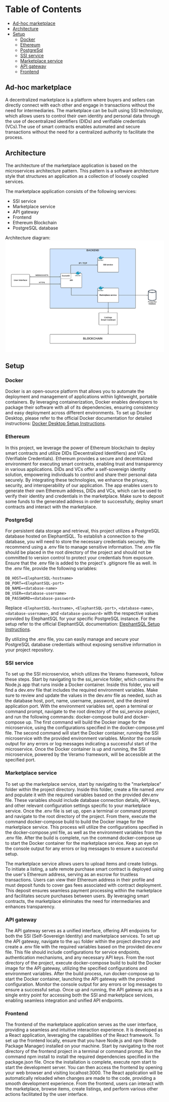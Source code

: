 # Table of Contents
- [Ad-hoc marketplace](#ad-hoc-marketplace)
- [Architecture](#architecture)
- [Setup](#setup)
  - [Docker](#docker)
  - [Ethereum](#ethereum)
  - [PostgreSql](#postgresql)
  - [SSI service](#ssi-service)
  - [Marketplace service](#marketplace-service)
  - [API gateway](#api-gateway)
  - [Frontend](#frontend)

## Ad-hoc marketplace

A decentralized marketplace is a platform where buyers and sellers can directly connect with each other and engage in transactions without the need for intermediaries. The marketplace can be built using SSI technology, which allows users to control their own identity and personal data through the use of decentralized identifiers (DIDs) and verifiable credentials (VCs).The use of smart contracts enables automated and secure transactions without the need for a centralized authority to facilitate the process.

## Architecture
The architecture of the marketplace application is based on the microservices architecture pattern. This pattern is a software architecture style that structures an application as a collection of loosely coupled services. 

The marketplace application consists of the following services:
- SSI service
- Marketplace service
- API gateway
- Frontend
- Ethereum Blockchain
- PostgreSQL database

Architecture diagram:
![Architecture](images/architecture.png)

## Setup
### Docker
Docker is an open-source platform that allows you to automate the deployment and management of applications within lightweight, portable containers. By leveraging containerization, Docker enables developers to package their software with all of its dependencies, ensuring consistency and easy deployment across different environments. To set up Docker Desktop, please refer to the official Docker documentation for detailed instructions: [Docker Desktop Setup Instructions](https://docs.docker.com/desktop/).

### Ethereum
In this project, we leverage the power of Ethereum blockchain to deploy smart contracts and utilize DIDs (Decentralized Identifiers) and VCs (Verifiable Credentials). Ethereum provides a secure and decentralized environment for executing smart contracts, enabling trust and transparency in various applications. DIDs and VCs offer a self-sovereign identity solution, empowering individuals to control and share their personal data securely. By integrating these technologies, we enhance the privacy, security, and interoperability of our application. The app enables users to generate their own Ethereum address, DIDs and VCs, which can be used to verify their identity and credentials in the marketplace. Make sure to deposit some funds to the generated address in order to successfully, deploy smart contracts and interact with the marketplace.

### PostgreSql
For persistent data storage and retrieval, this project utilizes a PostgreSQL database hosted on ElephantSQL. To establish a connection to the database, you will need to store the necessary credentials securely. We recommend using a .env file to manage sensitive information. The .env file should be placed in the root directory of the project and should not be committed to version control to protect your credentials from exposure. Ensure that the .env file is added to the project's .gitignore file as well. In the .env file, provide the following variables:

```
DB_HOST=<ElephantSQL-hostname>
DB_PORT=<ElephantSQL-port>
DB_NAME=<database-name>
DB_USER=<database-username>
DB_PASSWORD=<database-password>
```
Replace `<ElephantSQL-hostname>`, `<ElephantSQL-port>`, `<database-name>`, `<database-username>`, and `<database-password>` with the respective values provided by ElephantSQL for your specific PostgreSQL instance. For the setup refer to the official ElephantSQL documentation: [ElephantSQL Setup Instructions](https://www.elephantsql.com/docs/).

By utilizing the .env file, you can easily manage and secure your PostgreSQL database credentials without exposing sensitive information in your project repository. 

### SSI service
To set up the SSI microservice, which utilizes the Veramo framework, follow these steps. Start by navigating to the ssi_service folder, which contains the Node.js app that runs inside a Docker container. Inside this folder, you will find a dev.env file that includes the required environment variables. Make sure to review and update the values in the dev.env file as needed, such as the database host, port, name, username, password, and the desired application port. With the environment variables set, open a terminal or command prompt, navigate to the root directory of the ssi_service project, and run the following commands: docker-compose build and docker-compose up. The first command will build the Docker image for the microservice, using the configurations specified in the docker-compose.yml file. The second command will start the Docker container, running the SSI microservice with the provided environment variables. Monitor the console output for any errors or log messages indicating a successful start of the microservice. Once the Docker container is up and running, the SSI microservice, powered by the Veramo framework, will be accessible at the specified port.

### Marketplace service
To set up the marketplace service, start by navigating to the "marketplace" folder within the project directory. Inside this folder, create a file named .env and populate it with the required variables based on the provided dev.env file. These variables should include database connection details, API keys, and other relevant configuration settings specific to your marketplace service. Once the .env file is set up, open a terminal or command prompt and navigate to the root directory of the project. From there, execute the command docker-compose build to build the Docker image for the marketplace service. This process will utilize the configurations specified in the docker-compose.yml file, as well as the environment variables from the .env file. After the build is complete, run the command docker-compose up to start the Docker container for the marketplace service. Keep an eye on the console output for any errors or log messages to ensure a successful setup.

The marketplace service allows users to upload items and create listings. To initiate a listing, a safe remote purchase smart contract is deployed using the user's Ethereum address, serving as an escrow for trustless transactions. Users can view their Ethereum address in their profile and must deposit funds to cover gas fees associated with contract deployment. This deposit ensures seamless payment processing within the marketplace and facilitates secure purchases between users. By leveraging smart contracts, the marketplace eliminates the need for intermediaries and enhances transparency.

### API gateway
The API gateway serves as a unified interface, offering API endpoints for both the SSI (Self-Sovereign Identity) and marketplace services. To set up the API gateway, navigate to the `api` folder within the project directory and create a .env file with the required variables based on the provided dev.env file. This file should include configurations for service endpoints, authentication mechanisms, and any necessary API keys. From the root directory of the project, execute docker-compose build to build the Docker image for the API gateway, utilizing the specified configurations and environment variables. After the build process, run docker-compose up to start the Docker container, launching the API gateway with the provided configuration. Monitor the console output for any errors or log messages to ensure a successful setup. Once up and running, the API gateway acts as a single entry point for accessing both the SSI and marketplace services, enabling seamless integration and unified API endpoints.

### Frontend
The frontend of the marketplace application serves as the user interface, providing a seamless and intuitive interaction experience. It is developed as a React application, leveraging the capabilities of the React framework. To set up the frontend locally, ensure that you have Node.js and npm (Node Package Manager) installed on your machine. Start by navigating to the root directory of the frontend project in a terminal or command prompt. Run the command npm install to install the required dependencies specified in the package.json file. Once the installation is complete, execute npm start to start the development server. You can then access the frontend by opening your web browser and visiting localhost:3000. The React application will be automatically reloaded when changes are made to the code, providing a smooth development experience. From the frontend, users can interact with the marketplace, browse items, create listings, and perform various other actions facilitated by the user interface.
